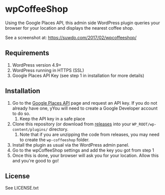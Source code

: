 # wpCoffeeShop
Using the Google Places API, this admin side WordPress plugin queries your browser for your location and displays the nearest coffee shop.

See a screenshot at: https://suwdo.com/2017/02/wpcoffeeshop/

## Requirements

1. WordPress version 4.9+
1. WordPress running in HTTPS (SSL)
1. Google Places API Key (see step 1 in installation for more details)

## Installation

1. Go to the [Google Places API](https://developers.google.com/places/web-service/) page and request an API key.
If you do not already have one, yYou will need to create a Google Developer account to do so.
    1. Keep the API key in a safe place
1. Clone this repository (or download from [releases](https://github.com/bing0fuel/wpCoffeeShop/releases) into
your `WP_ROOT/wp-content/plugins/` directory.
    1. Note that if you are unzipping the code from releases, you may need to create the `wp-coffeeshop` folder.
1. Install the plugin as usual via the WordPress admin panel.
1. Go to the wpCoffeeShop settings and add the key you got from step 1
1. Once this is done, your browser will ask you for your location. Allow this and you're good to go!

## License 

See LICENSE.txt
